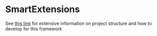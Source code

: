 # SmartExtensions

See [this link](https://www.opentext-usergroup.org/smartextensions-einstieg-4885.htm) for extensive information on project structure and how to develop for this framework

